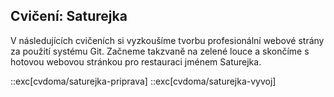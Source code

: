 ## Cvičení: Saturejka

V následujících cvičeních si vyzkoušíme tvorbu profesionální webové strány za použití systému Git. Začneme takzvaně na zelené louce a skončíme s hotovou webovou stránkou pro restauraci jménem Saturejka.

::exc[cvdoma/saturejka-priprava]
::exc[cvdoma/saturejka-vyvoj]

